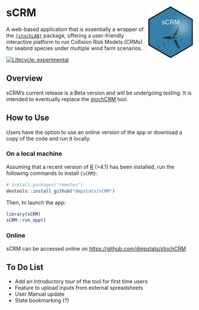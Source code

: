 
<!-- README.md is generated from README.Rmd. Please edit that file -->

# sCRM <img src='inst/app/www/hexSticker_scrm.png' align="right" height="139" />

A web-based application that is essentially a wrapper of the
[`{stochLAB}`](https://www.github.com/HiDef-Aerial-Surveying/stochLAB)
package, offering a user-friendly interactive platform to run Collision
Risk Models (CRMs) for seabird species under multiple wind farm
scenarios.

<!-- badges: start -->

[![Lifecycle:
experimental](https://img.shields.io/badge/lifecycle-experimental-orange.svg)](https://lifecycle.r-lib.org/articles/stages.html#experimental)
<!-- badges: end -->

## Overview

sCRM’s current release is a Beta version and will be undergoing testing.
It is intended to eventually replace the
[stochCRM](https://github.com/dmpstats/stochCRM) tool.

## How to Use

Users have the option to use an online version of the app or download a
copy of the code and run it locally.

### On a local machine

Assuming that a recent version of [R](https://cran.r-project.org/)
(\>4.1) has been installed, run the following commands to install
`{sCRM}`:

``` r
# install.packages("remotes")
devtools::install_github("dmpstats/sCRM")
```

Then, to launch the app:

``` r
library(sCRM)
sCRM::run_app()
```

### Online

sCRM can be accessed online on <https://github.com/dmpstats/stochCRM>

## To Do List

-   Add an introductory tour of the tool for first time users
-   Feature to upload inputs from external spreadsheets
-   User Manual update
-   State bookmarking (?)
